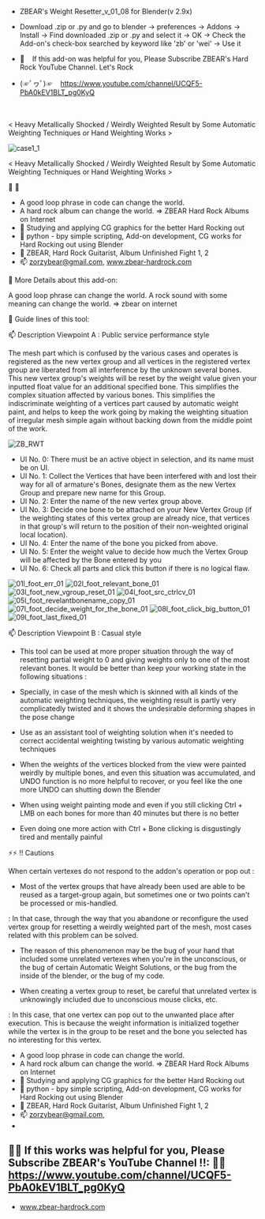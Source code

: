 - ZBEAR's Weight Resetter_v_01_08 for Blender(v 2.9x)
- Download .zip or .py and go to blender -> preferences -> Addons -> Install -> Find downloaded .zip or .py and select it -> OK -> Check the Add-on's check-box searched by keyword like 'zb' or 'wei' -> Use it 

- 🤘 &nbsp;&nbsp; If this add-on was helpful for you, Please Subscribe ZBEAR's Hard Rock YouTube Channel. Let's Rock 
- (☞ﾟヮﾟ)☞ &nbsp;&nbsp;  https://www.youtube.com/channel/UCQF5-PbA0kEV1BLT_pg0KyQ 

<br></br>
< Heavy Metallically Shocked / Weirdly Weighted Result by Some Automatic Weighting Techniques or Hand Weighting Works >

![case1_1](https://user-images.githubusercontent.com/86638301/124344076-5d1f1080-dc0b-11eb-908e-4464733a749f.gif)

< Heavy Metallically Shocked / Weirdly Weighted Result by Some Automatic Weighting Techniques or Hand Weighting Works >



👀
👀
- A good loop phrase in code can change the world.
- A hard rock album can change the world. => ZBEAR Hard Rock Albums on Internet
- 👀 Studying and applying CG graphics for the better Hard Rocking out
- 🌱 python - bpy simple scripting, Add-on development, CG works for Hard Rocking out using Blender
- 👋 ZBEAR, Hard Rock Guitarist, Album Unfinished Fight 1, 2
- 📫 zorzybear@gmail.com, www.zbear-hardrock.com


🌱 More Details about this add-on: 

A good loop phrase can change the world.
A rock sound with some meaning can change the world.
=> zbear on internet

👋 Guide lines of this tool:

📫 Description Viewpoint A : Public service performance style

The mesh part which is confused by the various cases and operates is registered as the new vertex group and all vertices in the registered vertex group are liberated from all interference by the unknown several bones. This new vertex group's weights will be reset by the weight value given your inputted float value for an additional specified bone. This simplifies the complex situation affected by various bones. This simplifies the indiscriminate weighting of a vertices part caused by automatic weight paint, and helps to keep the work going by making the weighting situation of irregular mesh simple again without backing down from the middle point of the work.

![ZB_RWT](https://user-images.githubusercontent.com/86638301/124344153-c2730180-dc0b-11eb-85e7-2c720a1061da.gif)


- UI No. 0: There must be an active object in selection, and its name must be on UI.
- UI No. 1: Collect the Vertices that have been interfered with and lost their way for all of armature's Bones, designate them as the new Vertex Group and prepare new name for this Group.
- UI No. 2: Enter the name of the new vertex group above.
- UI No. 3: Decide one bone to be attached on your New Vertex Group (if the weighting states of this vertex group are already nice, that vertices in that group's will return to the position of their non-weighted original local location).
- UI No. 4: Enter the name of the bone you picked from above.
- UI No. 5: Enter the weight value to decide how much the Vertex Group will be affected by the Bone entered by you
- UI No. 6: Check all parts and click this button if there is no logical flaw.


![01l_foot_err_01](https://user-images.githubusercontent.com/86638301/124344206-edf5ec00-dc0b-11eb-8388-e36ff57fcc42.jpg)
![02l_foot_relevant_bone_01](https://user-images.githubusercontent.com/86638301/124344208-ee8e8280-dc0b-11eb-8f36-77bf85944179.jpg)
![03l_foot_new_vgroup_reset_01](https://user-images.githubusercontent.com/86638301/124344209-ef271900-dc0b-11eb-8cb0-f284a487c567.jpg)
![04l_foot_src_ctrlcv_01](https://user-images.githubusercontent.com/86638301/124344210-ef271900-dc0b-11eb-869d-337a3060bebe.jpg)
![05l_foot_revelantbonename_copy_01](https://user-images.githubusercontent.com/86638301/124344211-efbfaf80-dc0b-11eb-86c5-2b6c906332ac.jpg)
![07l_foot_decide_weight_for_the_bone_01](https://user-images.githubusercontent.com/86638301/124344212-efbfaf80-dc0b-11eb-8a9c-38d73b900e51.jpg)
![08l_foot_click_big_button_01](https://user-images.githubusercontent.com/86638301/124344214-f0584600-dc0b-11eb-8db8-d2d76e960ee3.jpg)
![09l_foot_last_fixed_01](https://user-images.githubusercontent.com/86638301/124344215-f0584600-dc0b-11eb-8747-f7f9a2a618aa.jpg)



📫 Description Viewpoint B :  Casual style


- This tool can be used at more proper situation through the way of resetting partial weight to 0 and giving weights only to one of the most relevant bones. It would be better than keep your working state in the following situations :

- Specially, in case of the mesh which is skinned with all kinds of the automatic weighting techniques, the weighting result is partly very complicatedly twisted and it shows the undesirable deforming shapes in the pose change

- Use as an assistant tool of weighting solution when it's  needed to correct accidental weighting twisting by various automatic weighting techniques

- When the weights of the vertices blocked from the view were painted weirdly by multiple bones, and even this situation was accumulated, and UNDO function is no more helpful to recover, or you feel like the one more UNDO can shutting down the Blender

- When using weight painting mode and even if you still clicking Ctrl + LMB on each bones for more than 40 minutes but there is no better

- Even doing one more action with Ctrl + Bone clicking is disgustingly tired and mentally painful

⚡⚡ !! Cautions

When certain vertexes do not respond to the addon's operation or pop out :

- Most of the vertex groups that have already been used are able to be reused as a target-group again, but sometimes one or two points can't be processed or mis-handled.

: In that case, through the way that you abandone or reconfigure the used vertex group for resetting a weirdly weighted part of the mesh, most cases related with this problem can be solved.

- The reason of this phenomenon may be the bug of your hand that included some unrelated vertexes when you're in the unconscious, or the bug of certain Automatic Weight Solutions, or the bug from the inside of the blender, or the bug of my code.

- When creating a vertex group to reset, be careful that unrelated vertex is unknowingly included due to unconscious mouse clicks, etc.

: In this case, that one vertex can pop out to the unwanted place after execution. This is because the weight information is initialized together while the vertex is in the group to be reset and the bone you selected has no interesting for this vertex.


- A good loop phrase in code can change the world.
- A hard rock album can change the world. => ZBEAR Hard Rock Albums on Internet
- 👀 Studying and applying CG graphics for the better Hard Rocking out
- 🌱 python - bpy simple scripting, Add-on development, CG works for Hard Rocking out using Blender
- 👋 ZBEAR, Hard Rock Guitarist, Album Unfinished Fight 1, 2
- 📫 zorzybear@gmail.com, 
- 
🌱🌱 If this works was helpful for you, Please Subscribe ZBEAR's YouTube Channel !!: 
🌱🌱 https://www.youtube.com/channel/UCQF5-PbA0kEV1BLT_pg0KyQ
- 
- www.zbear-hardrock.com



<!---
ZBEAR-Rockn/ZBEAR-Rockn is a ✨ special ✨ repository because its `README.md` (this file) appears on your GitHub profile.
You can click the Preview link to take a look at your changes.
--->
